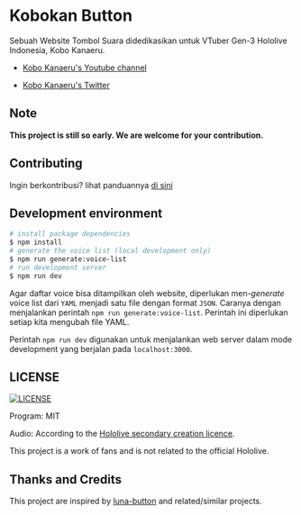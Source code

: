 # Kobokan Button

Sebuah Website Tombol Suara didedikasikan untuk VTuber Gen-3 Hololive Indonesia, Kobo Kanaeru.

- [Kobo Kanaeru's Youtube channel](https://www.youtube.com/channel/UCjLEmnpCNeisMxy134KPwWw)

- [Kobo Kanaeru's Twitter](https://twitter.com/kobokanaeru)

## Note

**This project is still so early. We are welcome for your contribution.**

## Contributing

Ingin berkontribusi? lihat panduannya [di sini](https://github.com/mushonnip/kobokan-button/blob/main/CONTRIBUTING.md)

## Development environment

```bash
# install package dependencies
$ npm install
# generate the voice list (local development only)
$ npm run generate:voice-list
# run development server
$ npm run dev
```

Agar daftar voice bisa ditampilkan oleh website, diperlukan men-_generate_ voice list dari `YAML` menjadi satu file dengan format `JSON`. Caranya dengan menjalankan perintah `npm run generate:voice-list`. Perintah ini diperlukan setiap kita mengubah file YAML.

Perintah `npm run dev` digunakan untuk menjalankan web server dalam mode development yang berjalan pada `localhost:3000`.

## LICENSE

[![LICENSE](https://img.shields.io/github/license/mushonnip/kobokan-button)](LICENSE)

Program: MIT

Audio: According to the [Hololive secondary creation licence](https://en.hololive.tv/terms).

This project is a work of fans and is not related to the official Hololive.

## Thanks and Credits

This project are inspired by [luna-button](https://github.com/monoai/luna-button) and related/similar projects.
